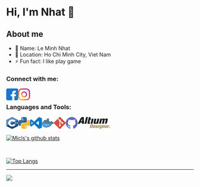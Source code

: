 
# Hi, I'm Nhat 👋

## About me

- 👨 Name: Le Minh Nhat
- 🌇 Location: Ho Chi Minh City, Viet Nam
- ⚡ Fun fact: I like play game

### Connect with me:

[<img align='left' width="32" height="32" src="icon/facebook.svg"/>][Facebook]
[<img align='left' width="32" height="32" src="icon/instagram.svg"/>][Instagram]

<br>

### Languages and Tools:

<img align='left' width="32" height="32" src="icon/c.svg"/>
<img align='left' width="32" height="32" src="icon/python.svg"/>
<img align='left' width="32" height="32" src="icon/visual-studio-code.svg"/>
<img align='left' width="32" height="32" src="icon/docker.svg"/>
<img align='left' width="32" height="32" src="icon/git.svg"/>
<img align='left' width="32" height="32" src="icon/github.svg"/>
<img align='left' width="" height="32" src="icon/altium.png"/>

<br>
<br>

[![Micls's github stats](https://github-readme-stats.vercel.app/api?username=nhatmicls&show_icons=true&theme=tokyonight)](https://github.com/dereknguyen269)

<br>

[![Top Langs](https://github-readme-stats.vercel.app/api/top-langs/?username=nhatmicls&langs_count=6&theme=tokyonight)](https://github.com/anuraghazra/github-readme-stats)

---
<img align='left' width="" height="" src="image/jita4-4-crop.png"/>

<!-- -->

[Facebook]: https://www.facebook.com/nhat.leminh.18
[Instagram]: https://www.instagram.com/nhatmilcs/
